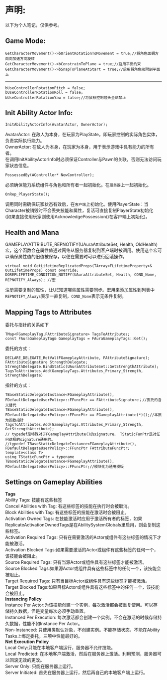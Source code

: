 声明:
=
以下为个人笔记，仅供参考。

Game Mode:
-
    GetCharacterMovement()->bOrientRotationToMovement = true;//将角色面朝方向向加速方向旋转
    GetCharacterMovement()->bConstrainToPlane = true;//启用平面约束
    GetCharacterMovement()->bSnapToPlaneAtStart = true;//启用将角色吸附到平面上
----------------------------------------------------------------------------------------------------
    bUseControllerRotationPitch = false;
    bUseControllerRotationRoll = false;
    bUseControllerRotationYaw = false;//将鼠标控制镜头全部禁止

Init Ability Actor Info:
-	
    InitAbilityActorInfo(AvatarActor, OwnerActor);
AvatarActor: 在敌人为本身，在玩家为PlayState，即玩家控制的实际角色实体，负责实际执行能力。<br>
OwnerActor: 在敌人为本身，在玩家为本身，用于表示游戏中具有能力的所有者。<br>
在调用InitAbilityActorInfo时必须保证Controller与Pawn的关联，否则无法访问玩家状态信息。

    PossessedBy(AController* NewController);
必须确保能力系统组件与角色和所有者一起初始化。在`服务器`上一起初始化。

    OnRep_PlayerState();
调用同时需确保玩家状态有效后，在`客户端`上初始化。使用PlayerState：当Character被销毁时不会丢失技能和属性，复活可直接复制PlayerState初始化<br>
(如果直接使用玩家则使用AcknowledgePossession()在客户端上初始化)。<br>

Health and Mana
-
GAMEPLAYATTRIBUTE_REPNOTIFY(UAuraAttributeSet, Health, OldHealth)
宏，这个函数会在属性值通过网络从服务器复制到客户端时被调用。使用这个宏可以确保属性值的旧值被保存，以便在需要时可以进行回滚操作。

    virtual void GetLifetimeReplicatedProps(TArray<FLifetimeProperty>& OutLifetimeProps) const override;
    DOREPLIFETIME_CONDITION_NOTIFY(UAuraAttributeSet, Health, COND_None, REPNOTIFY_Always); //宏
注册需要复制的属性，让UE知道哪些属性需要同步。宏用来添加属性到列表中`REPNOTIFY_Always`表示一直复制，`COND_None`表示无条件复制。

Mapping Tags to Attributes
-
委托与指针的关系如下

    TMap<FGameplayTag,FAttributeSignature> TagsToAttributes;
    const FAuraGameplayTag& GameplayTags = FAuraGameplayTags::Get();
委托的方式：

    DECLARE_DELEGATE_RetVal(FGameplayAttribute, FAttributeSignature);
    FAttributeSignature StrengthDelegate;
    StrengthDelegate.BindStatic(UAuraAttributeSet::GetStrengthAttribute);
    TagsToAttributes.Add(GameplayTags.Attributes_Primary_Strength, StrengthDelegate)
指针的方式：

    TBaseStaticDelegateInstance<FGameplayAttribute(), FDefaultDelegateUserPolicy>::FFuncPtr == FAttributeSignature；//委托的含义替代
    TBaseStaticDelegateInstance<FGameplayAttribute(), FDefaultDelegateUserPolicy>::FFuncPtr == FGameplayAttribute(*)();//本质为函数指针
    TagsToAttributes.Add(GameplayTags.Attributes_Primary_Strength, GetStrengthAttribute);
    // typedef是特殊对于FGameplayAttribute()的signature， TStaticFunPtr是对任何选择的signature通用的。
    //typedef TBaseStaticDelegateInstance<FGameplayAttribute(), FDefaultDelegateUserPolicy>::FFuncPtr FAttributeFuncPtr;
    template<class T>
    using TStaticFuncPtr = typename TBaseStaticDelegateInstance<FGameplayAttribute(), FDefaultDelegateUserPolicy>::FFuncPtr;//模块化为通用模板

Settings on Gameplay Abilities
-
__Tags__  
Ability Tags: 技能有这些标签  
Cancel Abilities with Tag: 有这些标签的技能在执行时会被取消。  
Block Abilities with Tag: 有这些标签的技能在激活时会被阻止。  
Activation Owned Tags: 在技能激活时应用于激活所有者的标签，如果ReplicateActivationOwnedTags是在AbilitySystemGlobals里启用，则会复制这些标签。  
Activation Required Tags: 只有在需要激活的Actor或组件有这些标签的情况下才能被激活。  
Activation Blocked Tags:如果需要激活的Actor或组件有这些标签的任何一个，该技能会被阻止。  
Source Required Tags: 只有当源Actor或组件具有这些标签才能被激活。  
Source Blocked Tags:如果源Actor或组件具有这些标签中的任何一个，该技能会被阻止。  
Target Required Tags: 只有当目标Actor或组件具有这些标签才能被激活。  
Target Blocked Tags:如果目标Actor或组件具有这些标签中的任何一个，该技能会被阻止。  
__Instancing Policy__  
Instance Per Actor:为该技能创建一个实例，每次激活都会被重复使用。可以存储持久数据，但是变量每次必须手动重置。  
Instanced Per Execution: 每次激活都会创建一个实例。不会在激活的时候存储持久数据，性能不如Instance Per Actor。  
Non-Instanced: 只使用类默认对象，不创建实例。不能存储状态，不能在Ability Tasks上绑定委托，三项中性能最好的。  
__Net Execution Policy__  
Local Only:只能在本地客户端运行，服务器不允许技能。  
Local Predicted: 在本地客户端激活，然后在服务器上激活。利用预测，服务器可以回滚无效的更改。  
Server Only: 只能在服务器上运行。  
Server Initiated: 首先在服务器上运行，然后再自己的本地客户端上运行。  

